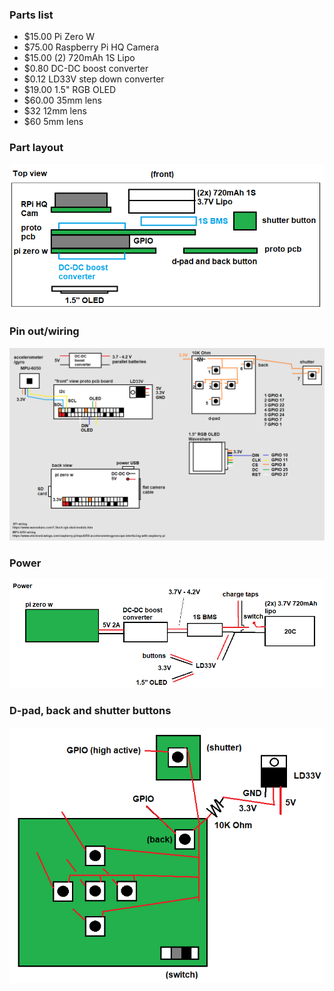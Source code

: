 ### Parts list

- $15.00 Pi Zero W
- $75.00 Raspberry Pi HQ Camera
- $15.00 (2) 720mAh 1S Lipo
- $0.80 DC-DC boost converter
- $0.12 LD33V step down converter
- $19.00 1.5" RGB OLED
- $60.00 35mm lens
- $32 12mm lens
- $60 5mm lens

### Part layout

<img src="./part-layout.png"/>

### Pin out/wiring

<img src="./wiring.png"/>

### Power

<img src="./power.png"/>

### D-pad, back and shutter buttons

<img src="./buttons.png"/>
